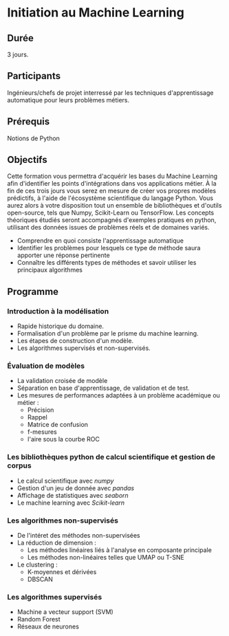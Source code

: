 # Initiation au Machine Learning

## Durée

3 jours.

## Participants

Ingénieurs/chefs de projet interressé par les techniques d'apprentissage automatique pour leurs problèmes métiers.

## Prérequis

Notions de Python

## Objectifs
Cette formation vous permettra d'acquérir les bases du Machine Learning afin d'identifier les points d'intégrations dans vos applications métier. 
À la fin de ces trois jours vous serez en mesure de créer vos propres modèles prédictifs, à l'aide de l'écosystème scientifique du langage Python. Vous aurez alors à votre disposition tout un ensemble de bibliothèques et d'outils open-source, tels que Numpy, Scikit-Learn ou TensorFlow. Les concepts théoriques étudiés seront accompagnés d'exemples pratiques en python, utilisant des données issues de problèmes réels et de domaines variés.
- Comprendre en quoi consiste l'apprentissage automatique
- Identifier les problèmes pour lesquels ce type de méthode saura apporter une réponse
pertinente
- Connaître les différents types de méthodes et savoir utiliser les principaux algorithmes

## Programme

### Introduction à la modélisation

- Rapide historique du domaine.
- Formalisation d'un problème par le prisme du machine learning.
- Les étapes de construction d'un modèle.
- Les algorithmes supervisés et non-supervisés.

### Évaluation de modèles
- La validation croisée de modèle
- Séparation en base d'apprentissage, de validation et de test.
- Les mesures de performances adaptées à un problème académique ou métier :
    - Précision
    - Rappel
    - Matrice de confusion
    - f-mesures
    - l'aire sous la courbe ROC

### Les bibliothèques python de calcul scientifique et gestion de corpus
- Le calcul scientifique avec *numpy*
- Gestion d'un jeu de donnée avec *pandas*
- Affichage de statistiques avec *seaborn*
- Le machine learning avec *Scikit-learn*

### Les algorithmes non-supervisés
- De l'intéret des méthodes non-supervisées
- La réduction de dimension :
    - Les méthodes linéaires liés à l'analyse en composante principale
    - Les méthodes non-linéaires telles que UMAP ou T-SNE
- Le clustering : 
    - K-moyennes et dérivées
    - DBSCAN

### Les algorithmes supervisés
- Machine a vecteur support (SVM)
- Random Forest
- Réseaux de neurones

